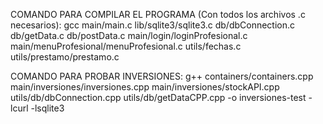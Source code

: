 COMANDO PARA COMPILAR EL PROGRAMA (Con todos los archivos .c necesarios):
gcc main/main.c lib/sqlite3/sqlite3.c db/dbConnection.c db/getData.c db/postData.c main/login/loginProfesional.c main/menuProfesional/menuProfesional.c utils/fechas.c utils/prestamo/prestamo.c

COMANDO PARA PROBAR INVERSIONES:
g++ containers/containers.cpp main/inversiones/inversiones.cpp main/inversiones/stockAPI.cpp utils/db/dbConnection.cpp utils/db/getDataCPP.cpp -o inversiones-test -lcurl -lsqlite3

